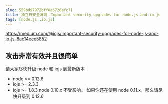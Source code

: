 ```yaml
---
slug: 559bd97972bff8a5726afc71
title: 独立日安全漏洞：Important security upgrades for node.js and io.js
tags: [node.js ,io.js]
---
```


https://medium.com/@iojs/important-security-upgrades-for-node-js-and-io-js-8ac14ece5852

## 攻击非常有效并且很简单

请大家尽快升级 node 和 iojs 到最新版本

* node >= 0.12.6
* iojs >= 2.3.3
* iojs >= 1.8.3
node 0.10.x 不受影响。
如果你还在使用 node 0.11.x，那么请尽快升级到 0.12.6
